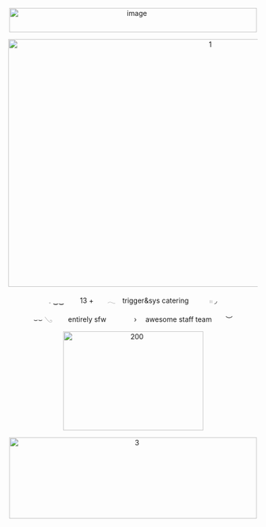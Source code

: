 <p align="center">
<img width="500" height="49" alt="image" src="https://github.com/user-attachments/assets/095a6a86-c657-4244-a462-d55fc5a4ffa0" />
</p>

<p align="center">
<img width="800" height="500" alt="1" src="https://github.com/user-attachments/assets/8ee2bd77-2c9f-4c7d-8369-e4f48b73b985" />
</p>

<p align="center">
𓈒 ‿‿   13 +  𓂃 trigger&sys catering   𓏼 ◞

<p align="center">
⌣⌣ 𓂅   entirely sfw    ›  awesome staff team  ︶
</p>

<p align="center">
<img width="283" height="200" alt="200" src="https://github.com/user-attachments/assets/4e9020a1-61fc-41d0-869d-1cd077608fe9" />
</p>

<p align="center">
<img width="500" height="164" alt="3" src="https://github.com/user-attachments/assets/e3acef62-f85f-4b16-8f94-ce20d21138ff" />
</p>
